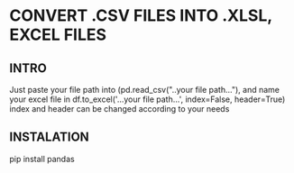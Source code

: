 # CONVERT .CSV FILES INTO .XLSL, EXCEL FILES
## INTRO
Just paste your file path into (pd.read_csv("..your file path..."), and name your excel file in df.to_excel('...your file path...', index=False, header=True) index and header can be changed according to your needs
## INSTALATION
pip install pandas
